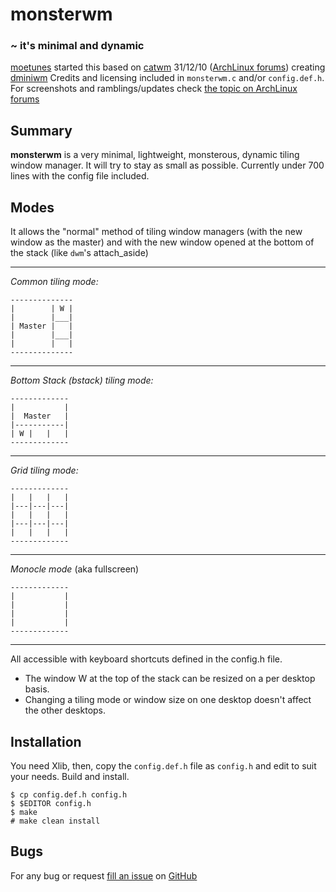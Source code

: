 monsterwm
=========

### ~ it's minimal and dynamic

[moetunes][] started this based on [catwm][] 31/12/10 ([ArchLinux forums][catf]) creating [dminiwm][]
Credits and licensing included in `monsterwm.c` and/or `config.def.h`.
For screenshots and ramblings/updates check [the topic on ArchLinux forums][dminif]

  [moetunes]: https://github.com/moetunes
  [catwm]: https://github.com/pyknite/catwm
  [catf]: https://bbs.archlinux.org/viewtopic.php?id=100215&p=1
  [dminiwm]: https://github.com/moetunes/dminiwm
  [dminif]: https://bbs.archlinux.org/viewtopic.php?id=126463


Summary
-------

**monsterwm** is a very minimal, lightweight, monsterous, dynamic tiling window manager.
It will try to stay as small as possible. Currently under 700 lines with the config file included.

Modes
-----

It allows the "normal" method of tiling window managers (with the new window as the master)
and with the new window opened at the bottom of the stack (like `dwm`'s attach\_aside)

---

*Common tiling mode:*

    --------------
    |        | W |
    |        |___|
    | Master |   |
    |        |___|
    |        |   |
    --------------

---

*Bottom Stack (bstack) tiling mode:*

    -------------
    |           |
    |  Master   |
    |-----------|
    | W |   |   |
    -------------

---

 *Grid tiling mode:*

    -------------
    |   |   |   |
    |---|---|---|
    |   |   |   |
    |---|---|---|
    |   |   |   |
    -------------

---

 *Monocle mode* (aka fullscreen)

    -------------
    |           |
    |           |
    |           |
    |           |
    -------------

---

All accessible with keyboard shortcuts defined in the config.h file.

 * The window W at the top of the stack can be resized on a per desktop basis.
 * Changing a tiling mode or window size on one desktop doesn't affect the other desktops.


Installation
------------

You need Xlib, then,
copy the `config.def.h` file as `config.h`
and edit to suit your needs.
Build and install.

    $ cp config.def.h config.h
    $ $EDITOR config.h
    $ make
    # make clean install


Bugs
----

For any bug or request [fill an issue][bug] on [GitHub][ghp]

  [bug]: https://github.com/c00kiemon5ter/monsterwm/issues
  [ghp]: https://github.com/c00kiemon5ter/monsterwm

